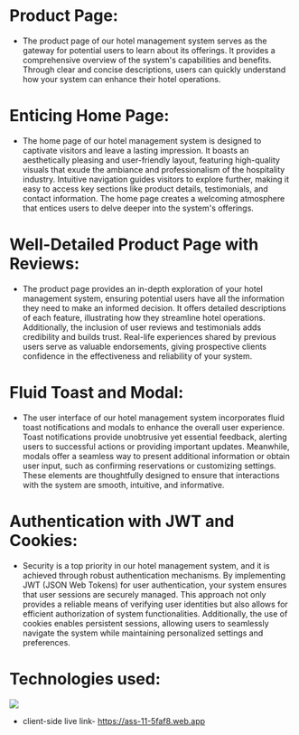 

# Product Page:

- The product page of our hotel management system serves as the gateway for potential users to learn about its offerings. It provides a comprehensive overview of the system's capabilities and benefits.  Through clear and concise descriptions, users can quickly understand how your system can enhance their hotel operations.

# Enticing Home Page:

 - The home page of our hotel management system is designed to captivate visitors and leave a lasting impression. It boasts an aesthetically pleasing and user-friendly layout, featuring high-quality visuals that exude the ambiance and professionalism of the hospitality industry. Intuitive navigation guides visitors to explore further, making it easy to access key sections like product details, testimonials, and contact information. The home page creates a welcoming atmosphere that entices users to delve deeper into the system's offerings.

# Well-Detailed Product Page with Reviews:

- The product page provides an in-depth exploration of your hotel management system, ensuring potential users have all the information they need to make an informed decision. It offers detailed descriptions of each feature, illustrating how they streamline hotel operations. Additionally, the inclusion of user reviews and testimonials adds credibility and builds trust. Real-life experiences shared by previous users serve as valuable endorsements, giving prospective clients confidence in the effectiveness and reliability of your system.

# Fluid Toast and Modal:

- The user interface of our hotel management system incorporates fluid toast notifications and modals to enhance the overall user experience. Toast notifications provide unobtrusive yet essential feedback, alerting users to successful actions or providing important updates. Meanwhile, modals offer a seamless way to present additional information or obtain user input, such as confirming reservations or customizing settings. These elements are thoughtfully designed to ensure that interactions with the system are smooth, intuitive, and informative.

# Authentication with JWT and Cookies:

- Security is a top priority in our hotel management system, and it is achieved through robust authentication mechanisms. By implementing JWT (JSON Web Tokens) for user authentication, your system ensures that user sessions are securely managed. This approach not only provides a reliable means of verifying user identities but also allows for efficient authorization of system functionalities. Additionally, the use of cookies enables persistent sessions, allowing users to seamlessly navigate the system while maintaining personalized settings and preferences.


# Technologies used:
<p align="left">
  <a href="https://skillicons.dev">
    <img src="https://skillicons.dev/icons?i=firebase,mongodb,react,tailwind,express,nodejs&perline=8" />
  </a>
</p>


- client-side live link- https://ass-11-5faf8.web.app
